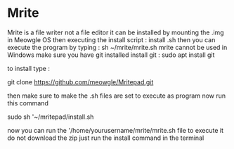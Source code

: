 # Mrite 
Mrite is a file writer not a file editor 
it can be installed by mounting the .img in 
Meowgle OS then executing the install script : install .sh
then you can execute the program by typing : sh ~/mrite/mrite.sh
mrite cannot be used in Windows
make sure you have git installed
install git : sudo apt install git

to install type :

git clone https://github.com/meowgle/Mritepad.git

then make sure to make the .sh files are set to execute as program
now run this command 

sudo sh '~/mritepad/install.sh

now you can run the '/home/yourusername/mrite/mrite.sh file to execute it
do not download the zip just run the install command in the terminal
